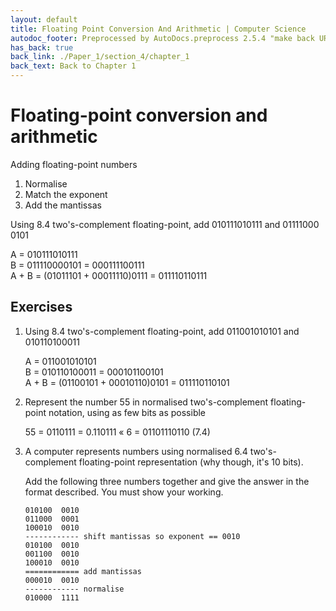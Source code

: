 ```yaml
---
layout: default
title: Floating Point Conversion And Arithmetic | Computer Science
autodoc_footer: Preprocessed by AutoDocs.preprocess 2.5.4 "make back URLs relative" ⓒ Starwort, 2020
has_back: true
back_link: ./Paper_1/section_4/chapter_1
back_text: Back to Chapter 1
---
```


# Floating-point conversion and arithmetic

Adding floating-point numbers

01. Normalise
02. Match the exponent
03. Add the mantissas

Using 8.4 two's-complement floating-point, add 01011101&#x200b;0111 and 01111000&#x200b;0101

A = 01011101&#x200b;0111  
B = 01111000&#x200b;0101 = 00011110&#x200b;0111  
A + B = (01011101 + 00011110)0111 = 01111011&#x200b;0111

## Exercises

01. Using 8.4 two's-complement floating-point, add 01100101&#x200b;0101 and 01011010&#x200b;0011

    A = 01100101&#x200b;0101  
    B = 01011010&#x200b;0011 = 00010110&#x200b;0101  
    A + B = (01100101 + 00010110)0101 = 01111011&#x200b;0101
02. Represent the number 55 in normalised two's-complement floating-point notation, using as few bits as possible

    55 = 0110111 = 0.110111 « 6 = 0110111&#x200b;0110 (7.4)
03. A computer represents numbers using normalised 6.4 two's-complement floating-point representation (why though, it's 10 bits).

    Add the following three numbers together and give the answer in the format described. You must show your working.

    ```
    010100  0010
    011000  0001
    100010  0010
    ------------ shift mantissas so exponent == 0010
    010100  0010
    001100  0010
    100010  0010
    ============ add mantissas
    000010  0010
    ------------ normalise
    010000  1111
    ```
